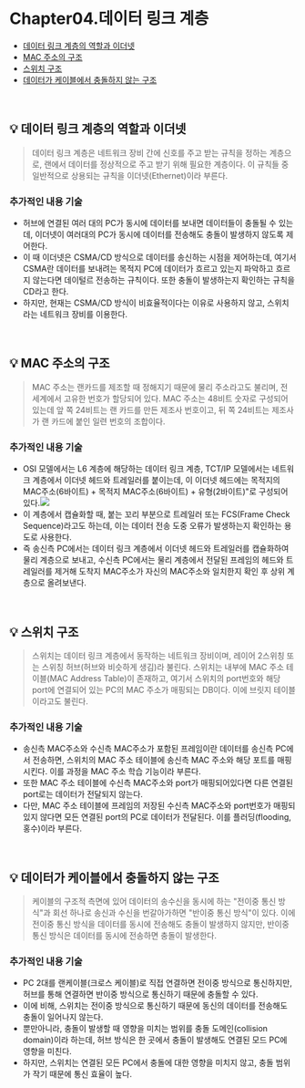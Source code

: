 # Chapter04.데이터 링크 계층

- [데이터 링크 계층의 역할과 이더넷](#%EF%B8%8F-데이터-링크-계층의-역할과-이더넷)
- [MAC 주소의 구조](#%EF%B8%8F-MAC-주소의-구조)
- [스위치 구조](#%EF%B8%8F-스위치-구조)
- [데이터가 케이블에서 충돌하지 않는 구조](#%EF%B8%8F-데이터가-케이블에서-충돌하지-않는-구조)

<br>

## 💡 데이터 링크 계층의 역할과 이더넷
> 데이터 링크 계층은 네트워크 장비 간에 신호를 주고 받는 규칙을 정하는 계층으로, 랜에서 데이터를 정상적으로 주고 받기 위해 필요한 계층이다. 이 규칙들 중 일반적으로 상용되는 규칙을 이더넷(Ethernet)이라 부른다.


### 추가적인 내용 기술
- 허브에 연결된 여러 대의 PC가 동시에 데이터를 보내면 데이터들이 충돌될 수 있는데, 이더넷이 여러대의 PC가 동시에 데이터를 전송해도 충돌이 발생하지 않도록 제어한다.
- 이 때 이더넷은 CSMA/CD 방식으로 데이터를 송신하는 시점을 제어하는데, 여기서 CSMA란 데이터를 보내려는 목적지 PC에 데이터가 흐르고 있는지 파악하고 흐르지 않는다면 데이털르 전송하는 규칙이다. 또한 충돌이 발생하는지 확인하는 규칙을 CD라고 한다.
- 하지만, 현재는 CSMA/CD 방식이 비효율적이다는 이유로 사용하지 않고, 스위치라는 네트워크 장비를 이용한다.


<br>

## 💡 MAC 주소의 구조
> MAC 주소는 랜카드를 제조할 때 정해지기 때문에 물리 주소라고도 불리며, 전 세계에서 고유한 번호가 할당되어 있다. MAC 주소는 48비트 숫자로 구성되어 있는데 앞 쪽 24비트는 랜 카드를 만든 제조사 번호이고, 뒤 쪽 24비트는 제조사가 랜 카드에 붙인 일련 번호의 조합이다.


### 추가적인 내용 기술
- OSI 모델에서는 L6 계층에 해당하는 데이터 링크 계층, TCT/IP 모델에서는 네트워크 계층에서 이더넷 헤드와 트레일러를 붙이는데, 이 이더넷 헤드에는 목적지의 MAC주소(6바이트) + 목적지 MAC주소(6바이트) + 유형(2바이트)"로 구성되어 있다.![](https://images.velog.io/images/jewon119/post/be58bee8-bb3a-4dbe-a980-f7959291cb0e/image.png)
- 이 계층에서 캡슐화할 때, 붙는 꼬리 부분으로 트레일러 또는 FCS(Frame Check Sequence)라고도 하는데, 이는 데이터 전송 도중 오류가 발생하는지 확인하는 용도로 사용한다.
- 즉 송신측 PC에서는 데이터 링크 계층에서 이더넷 헤드와 트레일러를 캡슐화하여 물리 계층으로 보내고, 수신측 PC에서는 물리 계층에서 전달된 프레임의 헤드와 트레일러를 제거해 도착지 MAC주소가 자신의 MAC주소와 일치한지 확인 후 상위 계층으로 올려보낸다.

<br>

## 💡 스위치 구조
> 스위치는 데이터 링크 계층에서 동작하는 네트워크 장비이며, 레이어 2스위칭 또는 스위칭 허브(허브와 비슷하게 생김)라 불린다. 스위치는 내부에 MAC 주소 테이블(MAC Address Table)이 존재하고, 여기서 스위치의 port번호와 해당 port에 연결되어 있는 PC의 MAC 주소가 매핑되는 DB이다. 이에 브릿지 테이블이라고도 불린다.


### 추가적인 내용 기술
- 송신측 MAC주소와 수신측 MAC주소가 포함된 프레임이란 데이터를 송신측 PC에서 전송하면, 스위치의 MAC 주소 테이블에 송신측 MAC 주소와 해당 포트를 매핑시킨다. 이를 과정을 MAC 주소 학습 기능이라 부른다.
- 또한 MAC 주소 테이블에 수신측 MAC주소와 port가 매핑되어있다면 다른 연결된 port로는 데이터가 전달되지 않는다.
- 다만, MAC 주소 테이블에 프레임의 저장된 수신측 MAC주소와 port번호가 매핑되있지 않다면 모든 연결된 port의 PC로 데이터가 전달된다. 이를 플러딩(flooding, 홍수)이라 부른다.

<br>

## 💡 데이터가 케이블에서 충돌하지 않는 구조
> 케이블의 구조적 측면에 있어 데이터의 송수신을 동시에 하는 "전이중 통신 방식"과 회선 하나로 송신과 수신을 번갈아가하면 "반이중 통신 방식"이 있다. 이에 전이중 통신 방식을 데이터를 동시에 전송해도 충돌이 발생하지 않지만, 반이중 통신 방식은 데이터를 동시에 전송하면 충돌이 발생한다.


### 추가적인 내용 기술
- PC 2대를 랜케이블(크로스 케이블)로 직접 연결하면 전이중 방식으로 통신하지만, 허브를 통해 연결하면 반이중 방식으로 통신하기 때문에 충돌할 수 있다.
- 이에 비해, 스위치는 전이중 방식으로 통신하기 때문에 동신의 데이터를 전송해도 충돌이 일어나지 않는다.
- 뿐만아니라, 충돌이 발생할 때 영향을 미치는 범위를 충돌 도메인(collision domain)이라 하는데, 허브 방식은 한 곳에서 충돌이 발생해도 연결된 모드 PC에 영향을 미친다.
- 하지만, 스위치는 연결된 모든 PC에서 충돌에 대한 영향을 미치지 않고, 충돌 범위가 작기 때문에 통신 효율이 높다.
